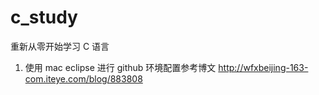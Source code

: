 c_study
=======

重新从零开始学习 C 语言


1. 使用 mac eclipse 进行 github 环境配置参考博文
http://wfxbeijing-163-com.iteye.com/blog/883808
